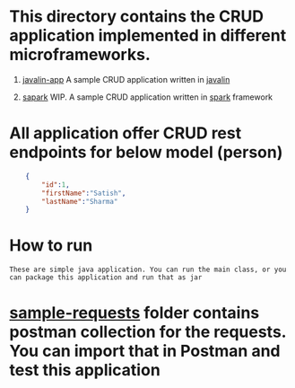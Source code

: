 # This directory contains the CRUD application implemented in different microframeworks.

1. [javalin-app](https://github.com/hellosatish/microservice-patterns/tree/master/micro-frameworks/javalin-app) A sample CRUD application written in [javalin](http://javalin.io/)

2. [sapark](#) WIP. 
     A sample CRUD application written in [spark](http://sparkjava.com/) framework

# All application offer CRUD rest endpoints for below model (person)
``` JSON
    {
        "id":1,
        "firstName":"Satish",
        "lastName":"Sharma"
    }
```
# How to run
    These are simple java application. You can run the main class, or you can package this application and run that as jar

# [sample-requests](https://github.com/hellosatish/microservice-patterns/tree/master/micro-frameworks/sample-requests) folder contains postman collection for the requests. You can import that in Postman and test this application

